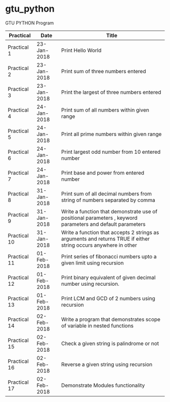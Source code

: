 # gtu_python
GTU PYTHON Program

| Practical | Date | Title |
| -------- | ------ | ------ |
| Practical 1 | 23-Jan-2018 | Print Hello World  |
| Practical 2 | 23-Jan-2018 | Print sum of three numbers entered |
| Practical 3 | 23-Jan-2018 | Print the largest of three numbers entered |
| Practical 4 | 24-Jan-2018 | Print sum of all numbers within given range |
| Practical 5 | 24-Jan-2018 | Print all prime numbers within given range |
| Practical 6 | 24-Jan-2018 | Print largest odd number from 10 entered number  |
| Practical 7 | 24-Jan-2018 | Print base and power from entered number |
| Practical 8 | 31-Jan-2018 | Print sum of all decimal numbers from string of numbers separated by comma |
| Practical 9 | 31-Jan-2018 | Write a function that demonstrate use of positional parameters , keyword parameters and default parameters |
| Practical 10 | 31-Jan-2018 | Write a function that accepts 2 strings as arguments and returns TRUE if either string occurs anywhere in other  |
| Practical 11 | 01-Feb-2018 | Print series of fibonacci numbers upto a given limit using recursion  |
| Practical 12 | 01-Feb-2018 | Print binary equivalent of given decimal number using recursion.  |
| Practical 13 | 01-Feb-2018 | Print LCM and GCD of 2 numbers using recursion  |
| Practical 14 | 02-Feb-2018 | Write a program that demonstrates scope of variable in nested functions  |
| Practical 15 | 02-Feb-2018 | Check a given string is palindrome or not |
| Practical 16 | 02-Feb-2018 | Reverse a given string using recursion   |
| Practical 17 | 02-Feb-2018 | Demonstrate Modules functionality    |
